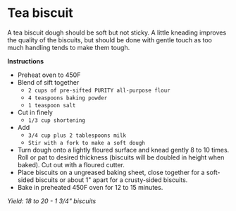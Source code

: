 # Tea biscuit

A tea biscuit dough should be soft but not sticky. A little kneading improves the quality of the biscuits, but should be done with gentle touch as too much handling tends to make them tough.

**Instructions**
- Preheat oven to 450F
- Blend of sift together
    - `2 cups of pre-sifted PURITY all-purpose flour`
    - `4 teaspoons baking powder`
    - `1 teaspoon salt`
- Cut in finely
    - `1/3 cup shortening`
- Add
    - `3/4 cup plus 2 tablespoons milk`
    - `Stir with a fork to make a soft dough`
- Turn dough onto a lightly floured surface and knead gently 8 to 10 times. Roll or pat to desired thickness (biscuits will be doubled in height when baked). Cut out with a floured cutter.
- Place biscuits on a ungreased baking sheet, close together for a soft-sided biscuits or about 1" apart for a crusty-sided biscuits.
- Bake in preheated 450F oven for 12 to 15 minutes.

_Yield: 18 to 20 - 1 3/4" biscuits_
